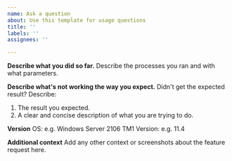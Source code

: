 ```yaml
---
name: Ask a question
about: Use this template for usage questions
title: ''
labels: ''
assignees: ''

---
```


**Describe what you did so far.**
Describe the processes you ran and with what parameters.

**Describe what's not working the way you expect.**
Didn't get the expected result? Describe:
1. The result you expected.
2. A clear and concise description of what you are trying to do.

**Version**
OS: e.g. Windows Server 2106
TM1 Version: e.g. 11.4

**Additional context**
Add any other context or screenshots about the feature request here.
